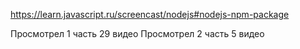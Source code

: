 https://learn.javascript.ru/screencast/nodejs#nodejs-npm-package

Просмотрел 1 часть 29 видео
Просмотрел 2 часть 5 видео